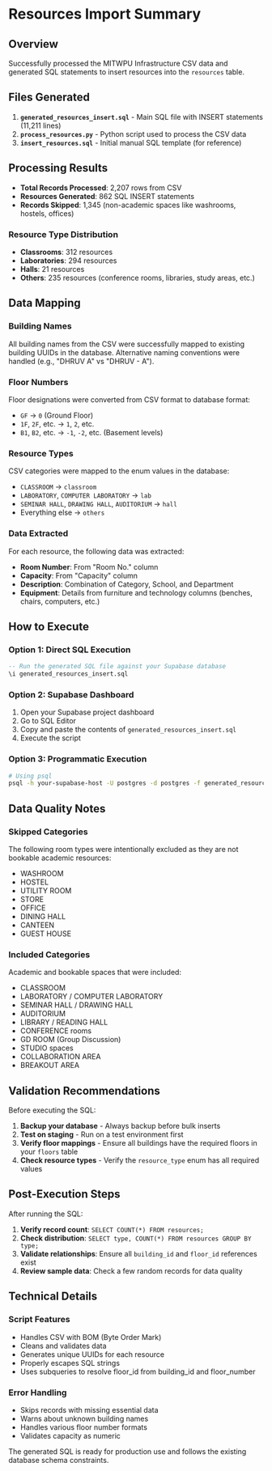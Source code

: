 # Resources Import Summary

## Overview
Successfully processed the MITWPU Infrastructure CSV data and generated SQL statements to insert resources into the `resources` table.

## Files Generated
1. **`generated_resources_insert.sql`** - Main SQL file with INSERT statements (11,211 lines)
2. **`process_resources.py`** - Python script used to process the CSV data
3. **`insert_resources.sql`** - Initial manual SQL template (for reference)

## Processing Results
- **Total Records Processed**: 2,207 rows from CSV
- **Resources Generated**: 862 SQL INSERT statements
- **Records Skipped**: 1,345 (non-academic spaces like washrooms, hostels, offices)

### Resource Type Distribution
- **Classrooms**: 312 resources
- **Laboratories**: 294 resources  
- **Halls**: 21 resources
- **Others**: 235 resources (conference rooms, libraries, study areas, etc.)

## Data Mapping

### Building Names
All building names from the CSV were successfully mapped to existing building UUIDs in the database. Alternative naming conventions were handled (e.g., "DHRUV A" vs "DHRUV - A").

### Floor Numbers
Floor designations were converted from CSV format to database format:
- `GF` → `0` (Ground Floor)
- `1F`, `2F`, etc. → `1`, `2`, etc.
- `B1`, `B2`, etc. → `-1`, `-2`, etc. (Basement levels)

### Resource Types
CSV categories were mapped to the enum values in the database:
- `CLASSROOM` → `classroom`
- `LABORATORY`, `COMPUTER LABORATORY` → `lab`
- `SEMINAR HALL`, `DRAWING HALL`, `AUDITORIUM` → `hall`
- Everything else → `others`

### Data Extracted
For each resource, the following data was extracted:
- **Room Number**: From "Room No." column
- **Capacity**: From "Capacity" column
- **Description**: Combination of Category, School, and Department
- **Equipment**: Details from furniture and technology columns (benches, chairs, computers, etc.)

## How to Execute

### Option 1: Direct SQL Execution
```sql
-- Run the generated SQL file against your Supabase database
\i generated_resources_insert.sql
```

### Option 2: Supabase Dashboard
1. Open your Supabase project dashboard
2. Go to SQL Editor
3. Copy and paste the contents of `generated_resources_insert.sql`
4. Execute the script

### Option 3: Programmatic Execution
```bash
# Using psql
psql -h your-supabase-host -U postgres -d postgres -f generated_resources_insert.sql
```

## Data Quality Notes

### Skipped Categories
The following room types were intentionally excluded as they are not bookable academic resources:
- WASHROOM
- HOSTEL  
- UTILITY ROOM
- STORE
- OFFICE
- DINING HALL
- CANTEEN
- GUEST HOUSE

### Included Categories
Academic and bookable spaces that were included:
- CLASSROOM
- LABORATORY / COMPUTER LABORATORY  
- SEMINAR HALL / DRAWING HALL
- AUDITORIUM
- LIBRARY / READING HALL
- CONFERENCE rooms
- GD ROOM (Group Discussion)
- STUDIO spaces
- COLLABORATION AREA
- BREAKOUT AREA

## Validation Recommendations

Before executing the SQL:

1. **Backup your database** - Always backup before bulk inserts
2. **Test on staging** - Run on a test environment first
3. **Verify floor mappings** - Ensure all buildings have the required floors in your `floors` table
4. **Check resource types** - Verify the `resource_type` enum has all required values

## Post-Execution Steps

After running the SQL:

1. **Verify record count**: `SELECT COUNT(*) FROM resources;`
2. **Check distribution**: `SELECT type, COUNT(*) FROM resources GROUP BY type;`
3. **Validate relationships**: Ensure all `building_id` and `floor_id` references exist
4. **Review sample data**: Check a few random records for data quality

## Technical Details

### Script Features
- Handles CSV with BOM (Byte Order Mark)
- Cleans and validates data
- Generates unique UUIDs for each resource
- Properly escapes SQL strings
- Uses subqueries to resolve floor_id from building_id and floor_number

### Error Handling
- Skips records with missing essential data
- Warns about unknown building names
- Handles various floor number formats
- Validates capacity as numeric

The generated SQL is ready for production use and follows the existing database schema constraints.

